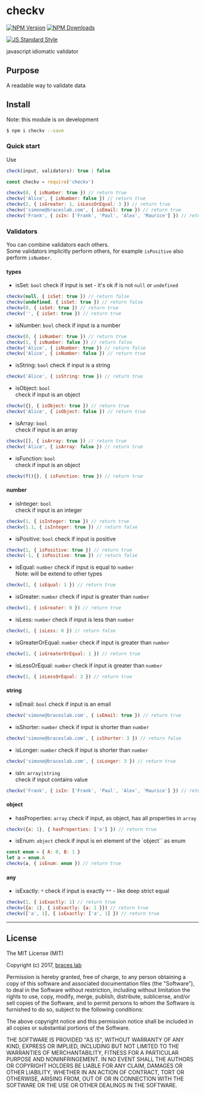 # checkv

[![NPM Version](http://img.shields.io/npm/v/checkv.svg?style=flat)](https://www.npmjs.org/package/checkv)
[![NPM Downloads](https://img.shields.io/npm/dm/checkv.svg?style=flat)](https://www.npmjs.org/package/checkv)

[![JS Standard Style](https://img.shields.io/badge/code%20style-standard-brightgreen.svg)](http://standardjs.com/)

javascript idiomatic validator

## Purpose

A readable way to validate data

## Install

Note: this module is on development

````bash
$ npm i checkv --save
````

### Quick start

Use

````js
check(input, validators): true | false
````

````js
const checkv = require('checkv')

checkv(0, { isNumber: true }) // return true
checkv('Alice', { isNumber: false }) // return true
checkv(2, { isGreater: 1, isLessOrEqual: 3 }) // return true
checkv('simone@braceslab.com', { isEmail: true }) // return true
checkv('Frank', { isIn: ['Frank', 'Paul', 'Alex', 'Maurice'] }) // return true

````

### Validators

You can combine validators each others.  
Some validators implicitly perform others, for example ``isPositive`` also perform ``isNumber``.

#### types

- isSet: ``bool``
check if input is set - it's ok if is not ``null`` or ``undefined``
````js
checkv(null, { isSet: true }) // return false
checkv(undefined, { isSet: true }) // return false
checkv(0, { isSet: true }) // return true
checkv('', { isSet: true }) // return true
````

- isNumber: ``bool``
check if input is a number
````js
checkv(0, { isNumber: true }) // return true
checkv(1, { isNumber: false }) // return false
checkv('Alice', { isNumber: true }) // return false
checkv('Alice', { isNumber: false }) // return true
````

- isString: ``bool``
check if input is a string
````js
checkv('Alice', { isString: true }) // return true
````

- isObject: ``bool``  
check if input is an object
````js
checkv({}, { isObject: true }) // return true
checkv('Alice', { isObject: false }) // return true
````

- isArray: ``bool``  
check if input is an array
````js
checkv([], { isArray: true }) // return true
checkv('Alice', { isArray: false }) // return true
````

- isFunction: ``bool``  
check if input is an object
````js
checkv(f(){}, { isFunction: true }) // return true
````

#### number

- isInteger: ``bool``  
check if input is an integer
````js
checkv(1, { isInteger: true }) // return true
checkv(1.1, { isInteger: true }) // return false
````

- isPositive: ``bool``
check if input is positive
````js
checkv(1, { isPositive: true }) // return true
checkv(-1, { isPositive: true }) // return false
````

- isEqual: ``number``
check if input is equal to ``number``  
Note: will be extend to other types
````js
checkv(1, { isEqual: 1 }) // return true
````

- isGreater: ``number``
check if input is greater than ``number``
````js
checkv(1, { isGreater: 0 }) // return true
````

- isLess: ``number``
check if input is less than ``number``
````js
checkv(1, { isLess: 0 }) // return false
````

- isGreaterOrEqual: ``number``
check if input is greater than ``number``
````js
checkv(1, { isGreaterOrEqual: 1 }) // return true
````

- isLessOrEqual: ``number``
check if input is greater than ``number``
````js
checkv(1, { isLessOrEqual: 2 }) // return true
````

#### string

- isEmail: ``bool``
check if input is an email
````js
checkv('simone@braceslab.com', { isEmail: true }) // return true
````

- isShorter: ``number``
check if input is shorter than ``number``
````js
checkv('simone@braceslab.com', { isShorter: 3 }) // return false
````

- isLonger: ``number``
check if input is shorter than ``number``
````js
checkv('simone@braceslab.com', { isLonger: 3 }) // return true
````

- isIn: ``array|string``  
check if input contains value
````js
checkv('Frank', { isIn: ['Frank', 'Paul', 'Alex', 'Maurice'] }) // return true
````

#### object

- hasProperties: ``array``
check if input, as object, has all properties in ``array``  
````js
checkv({a: 1}, { hasProperties: ['a'] }) // return true
````

- isEnum: ``object``
check if input is en element of the `object`` as enum
````js
const enum = { A: 0, B: 1 }
let a = enum.A
checkv(a, { isEnum: enum }) // return true
````

#### any

- isExactly: ``*``
check if input is exactly ``**`` - like deep strict equal
````js
checkv(1, { isExactly: 1) // return true
checkv({a: 1}, { isExactly: {a: 1 }}) // return true
checkv(['a', 1], { isExactly: ['a', 1] }) // return true
````

---

## License

The MIT License (MIT)

Copyright (c) 2017, [braces lab](https://braceslab.com)

Permission is hereby granted, free of charge, to any person obtaining a copy
of this software and associated documentation files (the "Software"), to deal
in the Software without restriction, including without limitation the rights
to use, copy, modify, merge, publish, distribute, sublicense, and/or sell
copies of the Software, and to permit persons to whom the Software is
furnished to do so, subject to the following conditions:

The above copyright notice and this permission notice shall be included in all
copies or substantial portions of the Software.

THE SOFTWARE IS PROVIDED "AS IS", WITHOUT WARRANTY OF ANY KIND, EXPRESS OR
IMPLIED, INCLUDING BUT NOT LIMITED TO THE WARRANTIES OF MERCHANTABILITY,
FITNESS FOR A PARTICULAR PURPOSE AND NONINFRINGEMENT. IN NO EVENT SHALL THE
AUTHORS OR COPYRIGHT HOLDERS BE LIABLE FOR ANY CLAIM, DAMAGES OR OTHER
LIABILITY, WHETHER IN AN ACTION OF CONTRACT, TORT OR OTHERWISE, ARISING FROM,
OUT OF OR IN CONNECTION WITH THE SOFTWARE OR THE USE OR OTHER DEALINGS IN THE
SOFTWARE.
